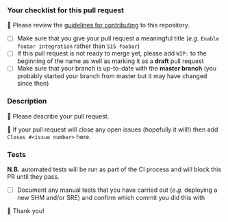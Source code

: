 ### Your checklist for this pull request
:vertical_traffic_light: Please review the [guidelines for contributing](../CONTRIBUTING.md) to this repository.

- [ ] Make sure that you give your pull request a meaningful title (*e.g.* `Enable foobar integration` rather than `515 foobar`)
- [ ] If this pull request is not ready to merge yet, please add `WIP:` to the beginning of the name as well as marking it as a **draft** pull request
- [ ] Make sure that your branch is up-to-date with the **master branch** (you probably started your branch from master but it may have changed since then)

### Description
:orange_book: Please describe your pull request.

:closed_umbrella: If your pull request will close any open issues (hopefully it will!) then add `Closes #<issue number>` here.

### Tests
**N.B.** automated tests will be run as part of the CI process and will block this PR until they pass.
- [ ] Document any manual tests that you have carried out (*e.g.* deploying a new SHM and/or SRE) and confirm which commit you did this with

:tada: Thank you!
